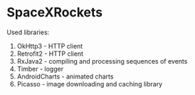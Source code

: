 # SpaceXRockets

Used libraries:

1. OkHttp3 - HTTP client
2. Retrofit2 - HTTP client
3. RxJava2 - compiling and processing sequences of events
4. Timber - logger
5. AndroidCharts - animated charts
6. Picasso - image downloading and caching library
